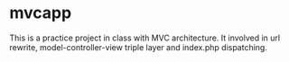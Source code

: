 # mvcapp

This is a practice project in class with MVC architecture. It involved in url rewrite, model-controller-view triple layer and index.php dispatching.
